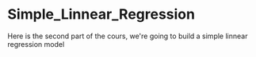 # Simple_Linnear_Regression
Here is the second part of the cours, we're going to build a simple linnear regression model
